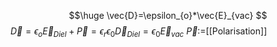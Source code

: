 $$\huge
\vec{D}=\epsilon_{o}*\vec{E}_{vac}
$$
$\vec{D}=\epsilon_{o}\vec{E}_{Diel}+\vec{P}=\epsilon_{r}\epsilon_{0}\vec{D}_{Diel}=\epsilon_{0}\vec{E}_{vac}$
$\vec{P}$:=[[Polarisation]]